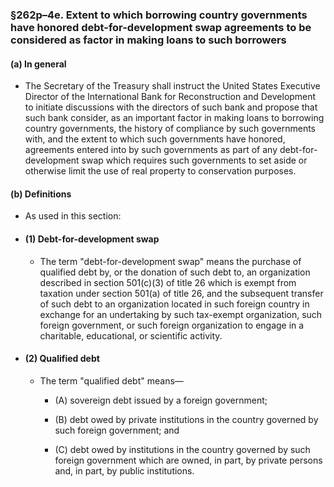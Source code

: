 ### §262p–4e. Extent to which borrowing country governments have honored debt-for-development swap agreements to be considered as factor in making loans to such borrowers
#### (a) In general
* The Secretary of the Treasury shall instruct the United States Executive Director of the International Bank for Reconstruction and Development to initiate discussions with the directors of such bank and propose that such bank consider, as an important factor in making loans to borrowing country governments, the history of compliance by such governments with, and the extent to which such governments have honored, agreements entered into by such governments as part of any debt-for-development swap which requires such governments to set aside or otherwise limit the use of real property to conservation purposes.

#### (b) Definitions
* As used in this section:

* #### (1) Debt-for-development swap
  * The term "debt-for-development swap" means the purchase of qualified debt by, or the donation of such debt to, an organization described in section 501(c)(3) of title 26 which is exempt from taxation under section 501(a) of title 26, and the subsequent transfer of such debt to an organization located in such foreign country in exchange for an undertaking by such tax-exempt organization, such foreign government, or such foreign organization to engage in a charitable, educational, or scientific activity.

* #### (2) Qualified debt
  * The term "qualified debt" means—

    * (A) sovereign debt issued by a foreign government;

    * (B) debt owed by private institutions in the country governed by such foreign government; and

    * (C) debt owed by institutions in the country governed by such foreign government which are owned, in part, by private persons and, in part, by public institutions.